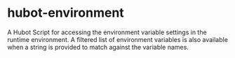 # hubot-environment
A Hubot Script for accessing the environment variable settings in the runtime environment.  A filtered list of environment variables is also available when a string is provided to match against the variable names.
